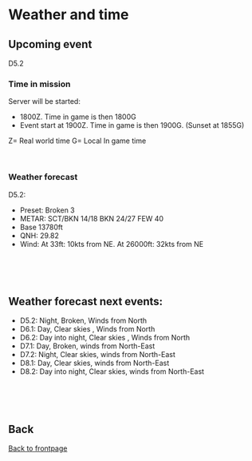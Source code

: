 # Weather and time

## Upcoming event
D5.2

### Time in mission
Server will be started:
- 1800Z. Time in game is then 1800G
- Event start at 1900Z. Time in game is then 1900G. (Sunset at 1855G)

Z= Real world time
G= Local In game time

<br>

### Weather forecast
D5.2: 
- Preset: Broken 3
- METAR: SCT/BKN 14/18 BKN 24/27 FEW 40
- Base 13780ft
- QNH: 29.82
- Wind: At 33ft: 10kts from NE. At 26000ft: 32kts from NE


<br>
<br>
<br>


## Weather forecast next events:
- D5.2: Night, Broken, Winds from North
- D6.1: Day, Clear skies , Winds from North
- D6.2: Day into night, Clear skies , Winds from North
- D7.1: Day, Broken, winds from North-East
- D7.2: Night, Clear skies, winds from North-East
- D8.1: Day, Clear skies, winds from North-East
- D8.2: Day into night, Clear skies, winds from North-East

<br>
<br>
<br>



## Back
[Back to frontpage](https://132nd-vwing.github.io/OPAR-Brief/)
